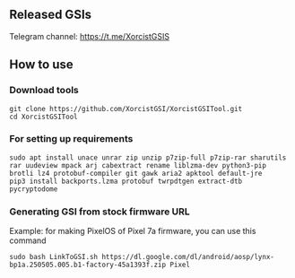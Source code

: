 ## Released GSIs
Telegram channel: https://t.me/XorcistGSIS

## How to use

### Download tools
```
git clone https://github.com/XorcistGSI/XorcistGSITool.git
cd XorcistGSITool
```

### For setting up requirements
```
sudo apt install unace unrar zip unzip p7zip-full p7zip-rar sharutils rar uudeview mpack arj cabextract rename liblzma-dev python3-pip brotli lz4 protobuf-compiler git gawk aria2 apktool default-jre
pip3 install backports.lzma protobuf twrpdtgen extract-dtb pycryptodome
```

### Generating GSI from stock firmware URL
Example: for making PixelOS of Pixel 7a firmware, you can use this command
```
sudo bash LinkToGSI.sh https://dl.google.com/dl/android/aosp/lynx-bp1a.250505.005.b1-factory-45a1393f.zip Pixel
```
